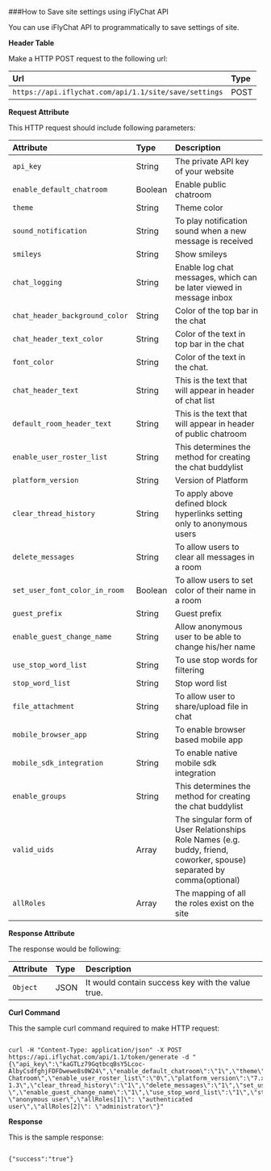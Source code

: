 ###How to Save site settings using iFlyChat API

You can use iFlyChat API to programmatically to save settings of site.

**Header Table**

Make a HTTP POST request to the following url:

| Url        | Type           |
| :------------- |:------------- |
| `https://api.iflychat.com/api/1.1/site/save/settings` | POST |

**Request Attribute**

This HTTP request should include following parameters:

| Attribute        | Type          | Description |
| :------------- |:------------- | :-------------|
| `api_key` | String | The private API key of your website |
| `enable_default_chatroom` | Boolean | Enable public chatroom |
| `theme` | String | Theme color |
| `sound_notification` | String | To play notification sound when a new message is received |
| `smileys` | String | Show smileys |
| `chat_logging` | String | Enable log chat messages, which can be later viewed in message inbox |
| `chat_header_background_color` | String | Color of the top bar in the chat |
| `chat_header_text_color` | String | Color of the text in top bar in the chat |
| `font_color` | String | Color of the text in the chat. |
| `chat_header_text` | String | This is the text that will appear in header of chat list |
| `default_room_header_text` | String | This is the text that will appear in header of public chatroom |
| `enable_user_roster_list` | String | This determines the method for creating the chat buddylist |
| `platform_version` | String | Version of Platform |
| `clear_thread_history` | String | To apply above defined block hyperlinks setting only to anonymous users |
| `delete_messages` | String | To allow users to clear all messages in a room |
| `set_user_font_color_in_room` | Boolean | To allow users to set color of their name in a room |
| `guest_prefix` | String | Guest prefix |
| `enable_guest_change_name` | String | Allow anonymous user to be able to change his/her name|
| `use_stop_word_list` | String | To use stop words for filtering |
| `stop_word_list` | String | Stop word list |
| `file_attachment` | String | To allow user to share/upload file in chat |
| `mobile_browser_app` | String | To enable browser based mobile app |
| `mobile_sdk_integration` | String | To enable native mobile sdk integration |
| `enable_groups` | String | This determines the method for creating the chat buddylist |
| `valid_uids` | Array | The singular form of User Relationships Role Names (e.g. buddy, friend, coworker, spouse) separated by comma(optional) |
| `allRoles` | Array | The mapping of all the roles exist on the site |


**Response Attribute**

The response would be following:

| Attribute        | Type          | Description |
| :------------- |:------------- | :-------------|
| `Object` | JSON | It would contain success key with the value true. |

**Curl Command**

This the sample curl command required to make HTTP request:

~~~

curl -H "Content-Type: application/json" -X POST https://api.iflychat.com/api/1.1/token/generate -d "{\"api_key\":\"kaGTLz79GqtbcqBsY5Lcoc-AlbyCsdfghjFDFDwewe8s0W24\",\"enable_default_chatroom\":\"1\",\"theme\":\"light\",\"sound_notification\":\"1\",\"smileys\":\"1\",\"chat_logging\":\"1\",\"chat_header_background_color\":\"#222222\",\"chat_header_text_color\":\"#FFFFFF\",\"font_color\":\"#222222\",\"chat_header_text\":\"Chat\",\"default_room_header_text\":\"Public Chatroom\",\"enable_user_roster_list\":\"0\",\"platform_version\":\"7.x-1.3\",\"clear_thread_history\":\"1\",\"delete_messages\":\"1\",\"set_user_font_color_in_room\":\"1\",\"guest_prefix\":\"Guest \",\"enable_guest_change_name\":\"1\",\"use_stop_word_list\":\"1\",\"stop_word_list\":\"beastial,beastiality,smut,spunk\",\"file_attachment\":\"1\",\"mobile_browser_app\":\"1\",\"mobile_sdk_integration\":\"2\",\"enable_group\":\"2\",\"allRoles[0]\": \"anonymous user\",\"allRoles[1]\": \"authenticated user\",\"allRoles[2]\": \"administrator\"}"

~~~

**Response**

This is the sample response:

~~~

{"success":"true"}

~~~

